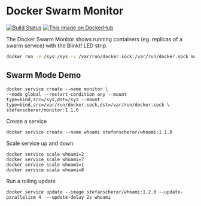 # Docker Swarm Monitor
[![Build Status](https://travis-ci.org/StefanScherer/swarm-monitor.svg?branch=master)](https://travis-ci.org/StefanScherer/swarm-monitor)
[![This image on DockerHub](https://img.shields.io/docker/pulls/stefanscherer/monitor.svg)](https://hub.docker.com/r/stefanscherer/monitor/)

The Docker Swarm Monitor shows running containers (eg. replicas of a swarm service) with the Blinkt! LED strip.

 ```bash
 docker run -v /sys:/sys -v /var/run/docker.sock:/var/run/docker.sock monitor
 ```


## Swarm Mode Demo

```
docker service create --name monitor \
--mode global --restart-condition any --mount type=bind,src=/sys,dst=/sys --mount type=bind,src=/var/run/docker.sock,dst=/var/run/docker.sock \
stefanscherer/monitor:1.1.0
```

Create a service

```
docker service create --name whoami stefanscherer/whoami:1.1.0
```

Scale service up and down

```
docker service scale whoami=2
docker service scale whoami=7
docker service scale whoami=1
docker service scale whoami=8
```

Run a rolling update

```
docker service update --image stefanscherer/whoami:1.2.0 --update-parallelism 4  --update-delay 2s whoami
```
